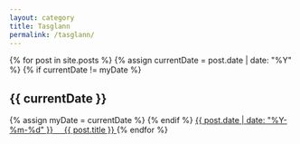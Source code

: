 ```yaml
---
layout: category
title: Tasglann
permalink: /tasglann/
---
```


<div class="list-group">

{% for post in site.posts %}
	{% assign currentDate = post.date | date: "%Y" %}
	{% if currentDate != myDate %}
		<h2 class="archive-page-date">{{ currentDate }}</h2>
		{% assign myDate = currentDate %}
	{% endif %}
	<a class="list-group-item list-group-item-action" href="{{ site.baseurl }}{{ post.url }}">
		<span>{{ post.date | date: "%Y-%m-%d" }}</span> &nbsp; &nbsp; {{ post.title }}
	</a>
{% endfor %}

</div>
